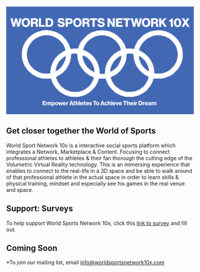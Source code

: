 


![](/images/leeslogojpeg.jpg)


       


## Get closer together the World of Sports

World Sport Network 10x is a interactive social sports platform which integrates a Network, Marketplace & Content. Focusing to connect professional athletes to athletes & their fan thorough the cutting edge of the Volumetric Virtual Reality technology.
This is an immersing experience that enables to connect to the real-life in a 3D space and be able to walk around of that professional athlete in the actual space in order to learn skills & physical training, mindset and especially see his games in the real venue and space. 

## Support: Surveys
To help support World Sports Network 10x, click this [link to survey](https://forms.gle/qCB7x28kM2rjUCCA6) and fill out.

## Coming Soon
*To join our mailing list, email info@worldsportsnetwork10x.com
